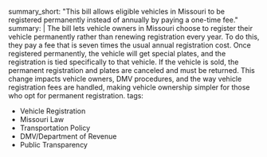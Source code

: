 summary_short: "This bill allows eligible vehicles in Missouri to be registered permanently instead of annually by paying a one-time fee."
summary: |
  The bill lets vehicle owners in Missouri choose to register their vehicle permanently rather than renewing registration every year. To do this, they pay a fee that is seven times the usual annual registration cost. Once registered permanently, the vehicle will get special plates, and the registration is tied specifically to that vehicle. If the vehicle is sold, the permanent registration and plates are canceled and must be returned. This change impacts vehicle owners, DMV procedures, and the way vehicle registration fees are handled, making vehicle ownership simpler for those who opt for permanent registration.
tags:
  - Vehicle Registration
  - Missouri Law
  - Transportation Policy
  - DMV/Department of Revenue
  - Public Transparency
